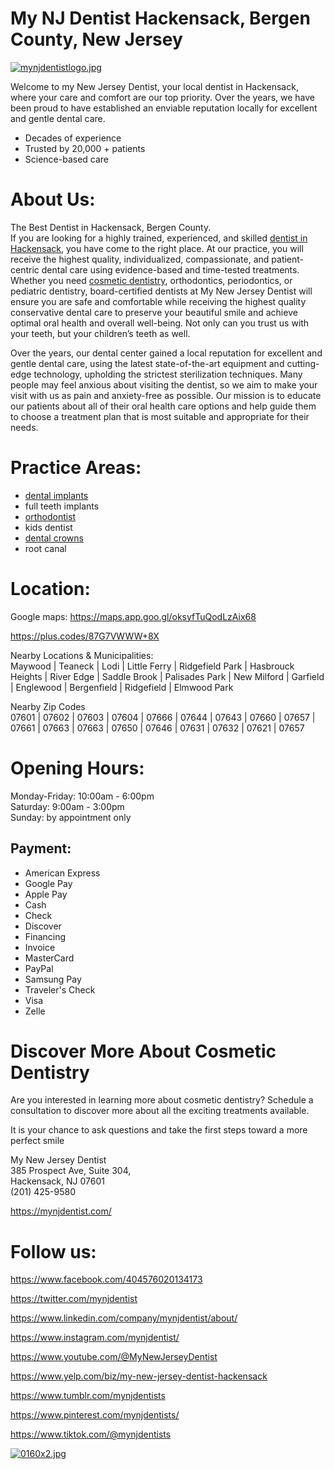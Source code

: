 <h1>My NJ Dentist Hackensack, Bergen County, New Jersey</h1>
<p><a href="https://jpcdn.it/img/1d10e687c6be75042ce61affc9c24ffa.jpg" rel="nofollow"><img src="https://jpcdn.it/img/small/1d10e687c6be75042ce61affc9c24ffa.jpg" border="0" alt="mynjdentistlogo.jpg"></a></p>
<p>Welcome to my New Jersey Dentist, your local dentist in Hackensack, where your care and comfort are our top priority. Over the years, we have been proud to have established an enviable reputation locally for excellent and gentle dental care.&nbsp;</p>
<ul>
<li>Decades of experience</li>
<li>Trusted by 20,000 + patients</li>
<li>Science-based care</li>
</ul>
<h1>About Us:</h1>
<p>The Best Dentist in Hackensack, Bergen County.<br>If you are looking for a highly trained, experienced, and skilled<span>&nbsp;</span><a href="https://mynjdentist.com/">dentist in Hackensack</a>, you have come to the right place. At our practice, you will receive the highest quality, individualized, compassionate, and patient-centric dental care using evidence-based and time-tested treatments. Whether you need<span>&nbsp;</span><a href="https://mynjdentist.com/cosmetic-dentistry/">cosmetic dentistry</a>, orthodontics, periodontics, or pediatric dentistry, board-certified dentists at My New Jersey Dentist will ensure you are safe and comfortable while receiving the highest quality conservative dental care to preserve your beautiful smile and achieve optimal oral health and overall well-being. Not only can you trust us with your teeth, but your children&rsquo;s teeth as well.&nbsp;</p>
<p>Over the years, our dental center gained a local reputation for excellent and gentle dental care, using the latest state-of-the-art equipment and cutting-edge technology, upholding the strictest sterilization techniques. Many people may feel anxious about visiting the dentist, so we aim to make your visit with us as pain and anxiety-free as possible. Our mission is to educate our patients about all of their oral health care options and help guide them to choose a treatment plan that is most suitable and appropriate for their needs.</p>
<h1>Practice Areas:</h1>
<ul>
<li><a href="https://mynjdentist.com/dental-implants/">dental implants</a></li>
<li>full teeth implants</li>
<li><a href="https://mynjdentist.com/orthodontics/">orthodontist</a></li>
<li>kids dentist</li>
<li><a href="https://mynjdentist.com/restorative-dentistry/porcelain-crowns/">dental crowns</a></li>
<li>root canal</li>
</ul>
<h1>Location:</h1>
<p>Google maps:<span>&nbsp;</span><a href="https://maps.app.goo.gl/oksyfTuQodLzAix68">https://maps.app.goo.gl/oksyfTuQodLzAix68</a></p>
<p><a href="https://plus.codes/87G7VWWW+8X">https://plus.codes/87G7VWWW+8X</a></p>
<p>Nearby Locations &amp; Municipalities:<br>Maywood | Teaneck | Lodi | Little Ferry | Ridgefield Park | Hasbrouck Heights | River Edge | Saddle Brook | Palisades Park | New Milford | Garfield | Englewood | Bergenfield | Ridgefield | Elmwood Park</p>
<p>Nearby Zip Codes<br>07601 | 07602 | 07603 | 07604 | 07666 | 07644 | 07643 | 07660 | 07657 | 07661 | 07663 | 07663 | 07650 | 07646 | 07631 | 07632 | 07621 | 07657</p>
<h1>Opening Hours:</h1>
<p>Monday-Friday: 10:00am - 6:00pm<br>Saturday: 9:00am - 3:00pm<br>Sunday: by appointment only</p>
<p></p>
<h2>Payment:</h2>
<ul>
<li>American Express</li>
<li>Google Pay</li>
<li>Apple Pay</li>
<li>Cash</li>
<li>Check</li>
<li>Discover</li>
<li>Financing</li>
<li>Invoice</li>
<li>MasterCard</li>
<li>PayPal</li>
<li>Samsung Pay</li>
<li>Traveler's Check</li>
<li>Visa</li>
<li>Zelle</li>
</ul>
<h1>Discover More&nbsp;About Cosmetic Dentistry</h1>
<p></p>
<p>Are you interested in learning more about cosmetic dentistry? Schedule a consultation to discover more about all the exciting treatments available.</p>
<p>It is your chance to ask questions and take the first steps toward a more perfect smile</p>
<p></p>
<p>My New Jersey Dentist<br>385 Prospect Ave, Suite 304,&nbsp;<br>Hackensack, NJ 07601<br>(201) 425-9580</p>
<p><a href="https://mynjdentist.com/">https://mynjdentist.com/</a></p>
<h1>Follow us:</h1>
<p><a href="https://www.facebook.com/404576020134173">https://www.facebook.com/404576020134173</a></p>
<p><a href="https://twitter.com/mynjdentist">https://twitter.com/mynjdentist</a></p>
<p><a href="https://www.linkedin.com/company/mynjdentist/about/">https://www.linkedin.com/company/mynjdentist/about/</a></p>
<p><a href="https://www.instagram.com/mynjdentist/">https://www.instagram.com/mynjdentist/</a></p>
<p><a href="https://www.youtube.com/@MyNewJerseyDentist">https://www.youtube.com/@MyNewJerseyDentist</a></p>
<p><a href="https://www.yelp.com/biz/my-new-jersey-dentist-hackensack">https://www.yelp.com/biz/my-new-jersey-dentist-hackensack</a></p>
<p><a href="https://www.tumblr.com/mynjdentists">https://www.tumblr.com/mynjdentists</a></p>
<p><a href="https://www.pinterest.com/mynjdentists/">https://www.pinterest.com/mynjdentists/</a></p>
<p><a href="https://www.tiktok.com/@mynjdentists">https://www.tiktok.com/@mynjdentists</a></p>
<p><a href="https://jpcdn.it/img/22e9d671886f6b9af9fd6582bf188fb1.jpg" rel="nofollow"><img src="https://jpcdn.it/img/small/22e9d671886f6b9af9fd6582bf188fb1.jpg" border="0" alt="0160x2.jpg"></a></p>
<p></p>
